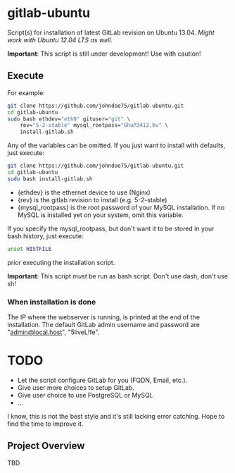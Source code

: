# gitlab-ubuntu

Script(s) for installation of latest GitLab revision on Ubuntu 13.04.
_Might work with Ubuntu 12.04 LTS as well_.

**Important**: This script is still under development!  Use with caution!

## Execute

For example:

```bash
git clone https://github.com/johndoe75/gitlab-ubuntu.git
cd gitlab-ubuntu
sudo bash ethdev="eth0" gituser="git" \
	rev="5-2-stable" mysql_rootpass="GhuP3412,bv" \
	install-gitlab.sh
```

Any of the variables can be omitted.  If you just want to install with defaults, just execute:

```bash
git clone https://github.com/johndoe75/gitlab-ubuntu.git
cd gitlab-ubuntu
sudo bash install-gitlab.sh
```

* {ethdev} is the ethernet device to use (Nginx)
* {rev} is the gitlab revision to install (e.g. 5-2-stable)
* {mysql_rootpass} is the root password of your MySQL installation.  If no MySQL is installed yet on your system, omit this variable.

If you specify the mysql_rootpass, but don't want it to be stored in your bash history, just execute:

```bash
unset HISTFILE
```
prior executing the installation script.

**Important**: This script *must* be run as bash script.  Don't use dash,
don't use sh!

### When installation is done

The IP where the webserver is running, is printed at the end of the installation.  The default GitLab admin username and password are "admin@local.host", "5liveL!fe".

# TODO

* Let the script configure GitLab for you (FQDN, Email, etc.).
* Give user more choices to setup GitLab.
* Give user choice to use PostgreSQL or MySQL
* …

I know, this is not the best style and it's still lacking error catching.  Hope to find the time to improve it.

## Project Overview

TBD
